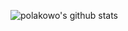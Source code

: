 ![polakowo's github stats](https://github-readme-stats.vercel.app/api?username=polakowo&show_icons=true&theme=nightowl)

